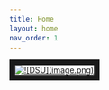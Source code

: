 ```yaml
---
title: Home
layout: home
nav_order: 1
---
```


<a href="https://www.youtube.com/watch?v=n6YiWk8t3W0&t=26s
" target="_blank"><img src="![dsu](<Screenshot 2024-01-22 at 11-27-54 OpenDSU Pitch in 3 minutes - YouTube.png>)" 
alt="![DSU](image.png)" width="736" height="522" border="10" /></a>
